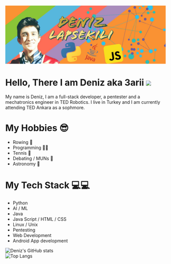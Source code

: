
![Header](https://github.com/3arii/3arii/blob/main/header_readme.jpg)

# Hello, There I am Deniz aka 3arii <img src="https://raw.githubusercontent.com/MartinHeinz/MartinHeinz/master/wave.gif" width="30px">
My name is Deniz, I am a full-stack developer, a pentester and a mechatronics engineer in TED Robotics. I live in Turkey and I am currently attending TED Ankara as a sophmore.

# My Hobbies 😎
* Rowing 🚣  
* Programming 👨‍💻️  
* Tennis 🎾   
* Debating / MUNs 💬
* Astronomy 🔭

# My Tech Stack 💻💻  
* Python 
* AI / ML
* Java
* Java Script / HTML / CSS
* Linux / Unix
* Pentesting
* Web Development
* Android App development


![Deniz's GitHub stats](https://github-readme-stats.vercel.app/api?username=3arii&show_icons=true&theme=radical)  
![Top Langs](https://github-readme-stats.vercel.app/api/top-langs/?username=3arii&layout=compact&theme=radical)


